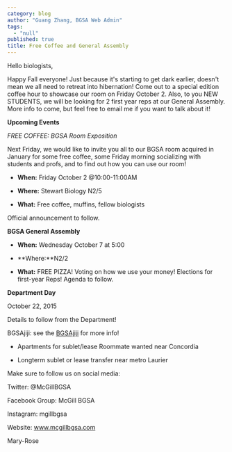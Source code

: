 ```yaml
---
category: blog
author: "Guang Zhang, BGSA Web Admin"
tags: 
  - "null"
published: true
title: Free Coffee and General Assembly
---
```



Hello biologists,

Happy Fall everyone! Just because it's starting to get dark earlier, doesn't mean we all need to retreat into hibernation! Come out to a special edition coffee hour to showcase our room on Friday October 2.  Also, to you NEW STUDENTS, we will be looking for 2 first year reps at our General Assembly.  More info to come, but feel free to email me if you want to talk about it!

**Upcoming Events**

_FREE COFFEE: BGSA Room Exposition_

Next Friday, we would like to invite you all to our BGSA room acquired in January for some free coffee, some Friday morning socializing with students and profs,  and to find out how you can use our room!

- **When:** Friday October 2 @10:00-11:00AM

- **Where:** Stewart Biology N2/5

- **What:** Free coffee, muffins, fellow biologists

Official announcement to follow. 

**BGSA General Assembly**

- **When:** Wednesday October 7 at 5:00

- **Where:**N2/2

- **What:** FREE PIZZA! Voting on how we use your money! Elections for first-year Reps! Agenda to follow.

**Department Day**

October 22, 2015

Details to follow from the Department!

BGSAjiji: see the [BGSAjiji](https://docs.google.com/spreadsheets/d/1s9BcBibvzUni4RXZ90X5_LQtxD_19S6mxys_-VmQ1CM/edit?pli=1#gid=0) for more info!

- Apartments for sublet/lease
Roommate wanted near Concordia

- Longterm sublet or lease transfer near metro Laurier

Make sure to follow us on social media:

Twitter: @McGillBGSA

Facebook Group: McGill BGSA

Instagram: mgillbgsa

Website: www.mcgillbgsa.com

Mary-Rose
